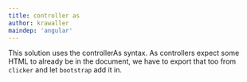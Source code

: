 ```yaml
---
title: controller as
author: krawaller
maindep: 'angular'
---
```


This solution uses the controllerAs syntax. As controllers expect some HTML to already be in the document, we have to export that too from `clicker` and let `bootstrap` add it in.